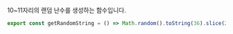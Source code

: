 10~11자리의 랜덤 난수를 생성하는 함수입니다.

```typescript title="services/utils/index.ts"
export const getRandomString = () => Math.random().toString(36).slice(2)
```
